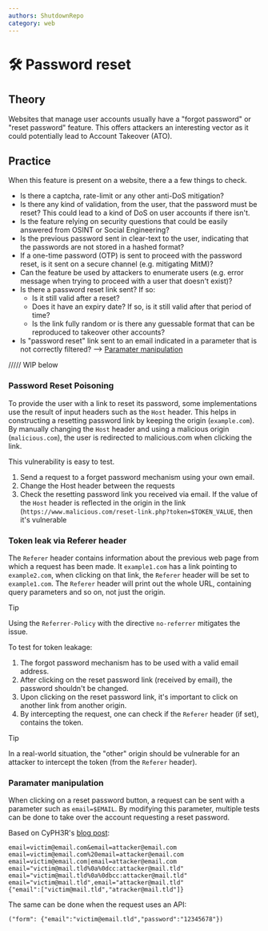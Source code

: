 ```yaml
---
authors: ShutdownRepo
category: web
---
```


# 🛠️ Password reset

## Theory

Websites that manage user accounts usually have a "forgot password" or "reset password" feature. This offers attackers an interesting vector as it could potentially lead to Account Takeover (ATO).

## Practice 

When this feature is present on a website, there a a few things to check.

* Is there a captcha, rate-limit or any other anti-DoS mitigation?
* Is there any kind of validation, from the user, that the password must be reset? This could lead to a kind of DoS on user accounts if there isn't.
* Is the feature relying on security questions that could be easily answered from OSINT or Social Engineering?
* Is the previous password sent in clear-text to the user, indicating that the passwords are not stored in a hashed format?
* If a one-time password (OTP) is sent to proceed with the password reset, is it sent on a secure channel (e.g. mitigating MitM)?
* Can the feature be used by attackers to enumerate users (e.g. error message when trying to proceed with a user that doesn't exist)?
* Is there a password reset link sent? If so:
    * Is it still valid after a reset?
    * Does it have an expiry date? If so, is it still valid after that period of time?
    * Is the link fully random or is there any guessable format that can be reproduced to takeover other accounts?
* Is "password reset" link sent to an email indicated in a parameter that is not correctly filtered? --> [Paramater manipulation](password-reset.md#manipulation-of-parameters)



///// WIP below 





### Password Reset Poisoning

To provide the user with a link to reset its password, some implementations use the result of input headers such as the `Host` header. This helps in constructing a resetting password link by keeping the origin (`example.com`). By manually changing the `Host` header and using a malicious origin (`malicious.com`), the user is redirected to malicious.com when clicking the link.

This vulnerability is easy to test.

1. Send a request to a forget password mechanism using your own email.
2. Change the Host header between the requests
3. Check the resetting password link you received via email. If the value of the `Host` header is reflected in the origin in the link (`https://www.malicious.com/reset-link.php?token=$TOKEN_VALUE`, then it's vulnerable

### Token leak via Referer header

The `Referer` header contains information about the previous web page from which a request has been made. It `example1.com` has a link pointing to `example2.com`, when clicking on that link, the `Referer` header will be set to `example1.com`. The `Referer` header will print out the whole URL, containing query parameters and so on, not just the origin.

> [!TIP]
> Using the `Referrer-Policy` with the directive `no-referrer` mitigates the issue.

To test for token leakage:

1. The forgot password mechanism has to be used with a valid email address.
2. After clicking on the reset password link (received by email), the password shouldn't be changed.
3. Upon clicking on the reset password link, it's important to click on another link from another origin.
4. By intercepting the request, one can check if the `Referer` header (if set), contains the token.

> [!TIP]
> In a real-world situation, the "other" origin should be vulnerable for an attacker to intercept the token (from the `Referer` header).

### Paramater manipulation

When clicking on a reset password button, a request can be sent with a parameter such as `email=$EMAIL`. By modifying this parameter, multiple tests can be done to take over the account requesting a reset password.

Based on CyPH3R's [blog post](https://anugrahsr.github.io/posts/10-Password-reset-flaws/#2-account-takeover-through-password-reset-poisoning):

```
email=victim@email.com&email=attacker@email.com
email=victim@email.com%20email=attacker@email.com
email=victim@email.com|email=attacker@email.com
email="victim@mail.tld%0a%0dcc:attacker@mail.tld"
email="victim@mail.tld%0a%0dbcc:attacker@mail.tld"
email="victim@mail.tld",email="attacker@mail.tld"
{"email":["victim@mail.tld","atracker@mail.tld"]}
```

The same can be done when the request uses an API:

```
("form": {"email":"victim@email.tld","password":"12345678"})
```
